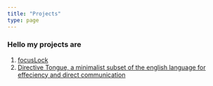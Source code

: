 ```yaml
---
title: "Projects"
type: page
---
```



### Hello my projects are

1. [focusLock](/posts/focusLock.md)
2. [Directive Tongue, a minimalist subset of the english language for effeciency and direct communication](https://directive-tongue.readthedocs.io/en/latest/index.html)
